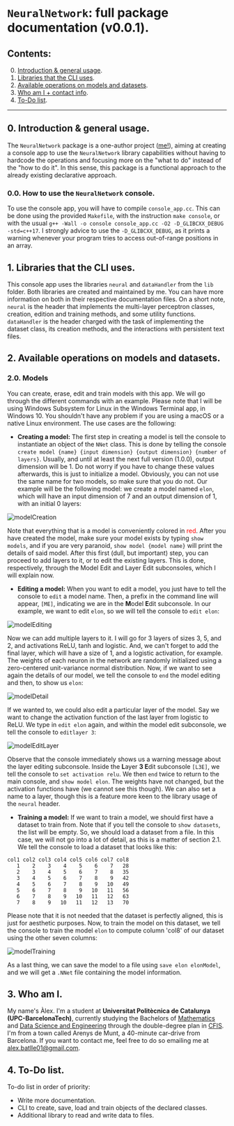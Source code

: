# `NeuralNetwork`: full package documentation (v0.0.1).
## Contents:
0. [Introduction & general usage](#0-introduction-&-general-usage).
1. [Libraries that the CLI uses](#1-libraries-that-the-CLI-uses).
2. [Available operations on models and datasets](#2-available-operations-on-models-and-datasets).
3. [Who am I + contact info](#3-who-am-i).
4. [To-Do list](#4-to-do-list).

----------

## 0. Introduction & general usage.
The `NeuralNetwork` package is a one-author project ([me!](#2-who-am-i)), aiming at creating a console app to use the `NeuralNetwork` library capabilities without having to hardcode the operations and focusing more on the "what to do" instead of the "how to do it". In this sense, this package is a functional approach to the already existing declarative approach.

### 0.0. How to use the `NeuralNetwork` console.
To use the console app, you will have to compile `console_app.cc`. This can be done using the provided `Makefile`, with the instruction `make console`, or with the usual `g++ -Wall -o console console_app.cc -O2 -D_GLIBCXX_DEBUG -std=c++17`. I strongly advice to use the `-D_GLIBCXX_DEBUG`, as it prints a warning whenever your program tries to access out-of-range positions in an array.

## 1. Libraries that the CLI uses.
This console app uses the libraries `neural` and `dataHandler` from the `lib` folder. Both libraries are created and maintained by me. You can have more information on both in their respective documentation files. On a short note, `neural` is the header that implements the multi-layer perceptron classes, creation, edition and training methods, and some utility functions. `dataHandler` is the header charged with the task of implementing the dataset class, its creation methods, and the interactions with persistent text files.

## 2. Available operations on models and datasets.
### 2.0. Models
You can create, erase, edit and train models with this app. We will go through the different commands with an example. Please note that I will be using Windows Subsystem for Linux in the Windows Terminal app, in Windows 10. You shouldn't have any problem if you are using a macOS or a native Linux environment. The use cases are the following:

- **Creating a model:** The first step in creating a model is tell the console to instantiate an object of the `NNet` class. This is done by telling the console `create model {name} {input dimension} {output dimension} {number of layers}`. Usually, and until at least the next full version (1.0.0), output dimension will be 1. Do not worry if you have to change these values afterwards, this is just to initialize a model. Obviously, you can not use the same name for two models, so make sure that you do not. Our example will be the following model: we create a model named `elon`, which will have an input dimension of 7 and an output dimension of 1, with an initial 0 layers:

![modelCreation](modelCreation.jpg)

Note that everything that is a model is conveniently colored in <span style="color:red">red</span>. After you have created the model, make sure your model exists by typing `show models`, and if you are very paranoid, `show model {model name}` will print the details of said model.
After this first (dull, but important) step, you can proceed to add layers to it, or to edit the existing layers. This is done, respectively, through the Model Edit and Layer Edit subconsoles, which I will explain now.
- **Editing a model:** When you want to edit a model, you just have to tell the console to `edit` a model name. Then, a prefix in the command line will appear, `[ME]`, indicating we are in the **M**odel **E**dit subconsole. In our example, we want to edit `elon`, so we will tell the console to `edit elon`:

![modelEditing](modelEditing.jpg)

Now we can add multiple layers to it. I will go for 3 layers of sizes 3, 5, and 2, and activations ReLU, tanh and logistic. And, we can't forget to add the final layer, which will have a size of 1, and a logistic activation, for example. The weights of each neuron in the network are randomly initialized using a zero-centered unit-variance normal distribution. Now, if we want to see again the details of our model, we tell the console to `end` the model editing and then, to show us `elon`:

![modelDetail](modelDetail.jpg)

If we wanted to, we could also edit a particular layer of the model. Say we want to change the activation function of the last layer from logistic to ReLU. We type in `edit elon` again, and within the model edit subconsole, we tell the console to `editlayer 3`:

![modelEditLayer](modelEditLayer.jpg)

Observe that the console immediately shows us a warning message about the layer editing subconsole. Inside the **L**ayer **3 E**dit subconsole `[L3E]`, we tell the console to `set activation relu`. We then `end` twice to return to the main console, and `show model elon`. The weights have not changed, but the activation functions have (we cannot see this though). We can also set a name to a layer, though this is a feature more keen to the library usage of the `neural` header.
- **Training a model:** If we want to train a model, we should first have a dataset to train from. Note that if you tell the console to `show datasets`, the list will be empty. So, we should load a dataset from a file. In this case, we will not go into a lot of detail, as this is a matter of section 2.1. We tell the console to load a dataset that looks like this:
```
col1 col2 col3 col4 col5 col6 col7 col8
   1    2    3    4    5    6    7   28
   2    3    4    5    6    7    8   35
   3    4    5    6    7    8    9   42
   4    5    6    7    8    9   10   49
   5    6    7    8    9   10   11   56
   6    7    8    9   10   11   12   63
   7    8    9   10   11   12   13   70
```
Please note that it is not needed that the dataset is perfectly aligned, this is just for aesthetic purposes. Now, to train the model on this dataset, we tell the console to train the model `elon` to compute column 'col8' of our dataset using the other seven columns:

![modelTraining](modelTraining.jpg)

As a last thing, we can save the model to a file using `save elon elonModel`, and we will get a `.NNet` file containing the model information.

## 3. Who am I.
My name's Àlex. I'm a student at **Universitat Politècnica de Catalunya (UPC-BarcelonaTech)**, currently studying the Bachelors of [Mathematics](https://www.fme.upc.edu/en/studies/degrees/bachelors-degree-in-mathematics-1) and [Data Science and Engineering](https://www.dse.upc.edu) through the double-degree plan in [CFIS](https://www.cfis.upc.edu). I'm from a town called Arenys de Munt, a 40-minute car-drive from Barcelona. If you want to contact me, feel free to do so emailing me at [alex.batlle01@gmail.com](mailto:alex.batlle01@gmail.com?subject=GitHub%20NeuralNetwork%20contact).

## 4. To-Do list.
To-do list in order of priority:

- Write more documentation.
- CLI to create, save, load and train objects of the declared classes.
- Additional library to read and write data to files.
